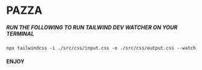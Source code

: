 # PAZZA

##### RUN THE FOLLOWING TO RUN TAILWIND DEV WATCHER ON YOUR TERMINAL

```
npx tailwindcss -i ./src/css/input.css -o ./src/css/output.css --watch
```

#### ENJOY
